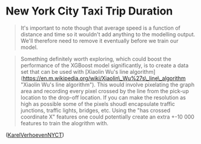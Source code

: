 # New York City Taxi Trip Duration

 

> It's important to note though that average speed is a function of distance and time so it wouldn't add anything to the modelling output. We'll therefore need to remove it eventually before we train our model.

> Something definitely worth exploring, which could boost the performance of the XGBoost model significantly, is to create a data set that can be used with \[Xiaolin Wu's line algorithm\]\(https://en.m.wikipedia.org/wiki/Xiaolin\_Wu%27s\_line\_algorithm "Xiaolin Wu's line algorithm"\). This would involve pixelating the graph area and recording every pixel crossed by the line from the pick-up location to the drop-off location. If you can make the resolution as high as possible some of the pixels shoudl encapsulate traffic junctions, traffic lights, bridges, etc. Using the "has crossed coordinate X" features one could potentially create an extra +-10 000 features to train the alogrithm with.

\([KarelVerhoeven](https://www.kaggle.com/karelrv)[NYCT](https://www.kaggle.com/karelrv/nyct-from-a-to-z-with-xgboost-tutorial)\)

